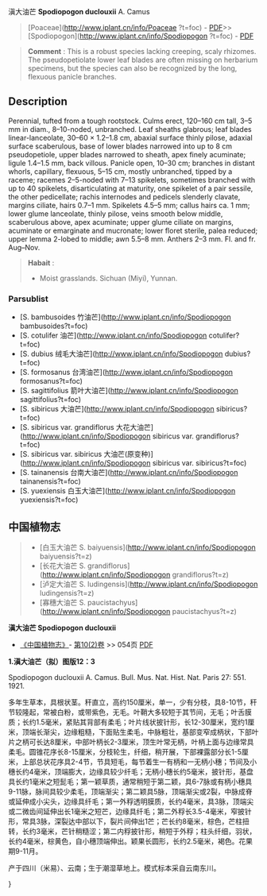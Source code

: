 滇大油芒 **Spodiopogon duclouxii** A. Camus

> [Poaceae](http://www.iplant.cn/info/Poaceae ?t=foc) - [PDF](http://iplant.cn/foc/pdf/Poaceae.pdf)>>[Spodiopogon](http://www.iplant.cn/info/Spodiopogon ?t=foc) - [PDF](http://www.iplant.cn/foc/pdf/Spodiopogon.pdf)

> **Comment** : 
> This is a robust species lacking creeping, scaly rhizomes. The pseudopetiolate lower leaf blades are often missing on herbarium specimens, but the species can also be recognized by the long, flexuous panicle branches.

## Description

Perennial, tufted from a tough rootstock. Culms erect, 120–160 cm tall, 3–5 mm in diam., 8–10-noded, unbranched. Leaf sheaths glabrous; leaf blades linear-lanceolate, 30–60 × 1.2–1.8 cm, abaxial surface thinly pilose, adaxial surface scaberulous, base of lower blades narrowed into up to 8 cm pseudopetiole, upper blades narrowed to sheath, apex finely acuminate; ligule 1.4–1.5 mm, back villous. Panicle open, 10–30 cm; branches in distant whorls, capillary, flexuous, 5–15 cm, mostly unbranched, tipped by a raceme; racemes 2–5-noded with 7–13 spikelets, sometimes branched with up to 40 spikelets, disarticulating at maturity, one spikelet of a pair sessile, the other pedicellate; rachis internodes and pedicels slenderly clavate, margins ciliate, hairs 0.7–1 mm. Spikelets 4.5–5 mm; callus hairs ca. 1 mm; lower glume lanceolate, thinly pilose, veins smooth below middle, scaberulous above, apex acuminate; upper glume ciliate on margins, acuminate or emarginate and mucronate; lower floret sterile, palea reduced; upper lemma 2-lobed to middle; awn 5.5–8 mm. Anthers 2–3 mm. Fl. and fr. Aug–Nov.

> **Habait** : 
>* Moist grasslands. Sichuan (Miyi), Yunnan.

### Parsublist

* [S.  bambusoides  竹油芒](http://www.iplant.cn/info/Spodiopogon bambusoides?t=foc)
* [S.  cotulifer  油芒](http://www.iplant.cn/info/Spodiopogon cotulifer?t=foc)
* [S.  dubius  绒毛大油芒](http://www.iplant.cn/info/Spodiopogon dubius?t=foc)
* [S.  formosanus  台湾油芒](http://www.iplant.cn/info/Spodiopogon formosanus?t=foc)
* [S.  sagittifolius  箭叶大油芒](http://www.iplant.cn/info/Spodiopogon sagittifolius?t=foc)
* [S.  sibiricus  大油芒](http://www.iplant.cn/info/Spodiopogon sibiricus?t=foc)
* [S.  sibiricus var. grandiflorus  大花大油芒](http://www.iplant.cn/info/Spodiopogon sibiricus var. grandiflorus?t=foc)
* [S.  sibiricus var. sibiricus  大油芒(原变种)](http://www.iplant.cn/info/Spodiopogon sibiricus var. sibiricus?t=foc)
* [S.  tainanensis  台南大油芒](http://www.iplant.cn/info/Spodiopogon tainanensis?t=foc)
* [S.  yuexiensis  白玉大油芒](http://www.iplant.cn/info/Spodiopogon yuexiensis?t=foc)

## 中国植物志

> * [白玉大油芒  S.  baiyuensis](http://www.iplant.cn/info/Spodiopogon baiyuensis?t=z)
> * [长花大油芒  S.  grandiflorus](http://www.iplant.cn/info/Spodiopogon grandiflorus?t=z)
> * [泸定大油芒  S.  ludingensis](http://www.iplant.cn/info/Spodiopogon ludingensis?t=z)
> * [寡穗大油芒  S.  paucistachyus](http://www.iplant.cn/info/Spodiopogon paucistachyus?t=z)

**滇大油芒 Spodiopogon duclouxii**

* [《中国植物志》](http://www.iplant.cn/frps)- [第10(2)卷](http://www.iplant.cn/frps/vol/10(2)) >> 054页 [PDF](http://www.iplant.cn/frps/pdf/10(2)/054.pdf)

**1.滇大油芒（拟）图版12：3**

Spodiopogon duclouxii A. Camus. Bull. Mus. Nat. Hist. Nat. Paris 27: 551. 1921.

多年生草本，具根状茎。秆直立，高约150厘米，单一，少有分枝，具8-10节，秆节较隆起，常被白粉，或带紫色，无毛。叶鞘大多较短于其节间，无毛；叶舌膜质；长约1.5毫米，紧贴其背部有柔毛；叶片线状披针形，长12-30厘米，宽约1厘米，顶端长渐尖，边缘粗糙，下面贴生柔毛，中脉粗壮，基部变窄成柄状，下部叶片之柄可长达8厘米，中部叶柄长2-3厘米，顶生叶常无柄，叶柄上面与边缘常具柔毛。圆锥花序长8-15厘米，分枝轮生，纤细，稍开展，下部裸露部分长1-5厘米，上部总状花序具2-4节，节具短毛，每节着生一有柄和一无柄小穗；节间及小穗长约4毫米，顶端膨大，边缘具较少纤毛；无柄小穗长约5毫米，披针形，基盘具长约1毫米之短髭毛；第一颖草质，通常稍短于第二颖，具6-7脉或有柄小穗具9-11脉，脉间具较少柔毛，顶端渐尖；第二颖具5脉，顶端渐尖或2裂，中脉成脊或延伸成小尖头，边缘具纤毛；第一外稃透明膜质，长约4毫米，具3脉，顶端尖或二微齿间延伸出长1毫米之短芒，边缘具纤毛；第二外稃长3.5-4毫米，窄披针形，常具3脉，深裂达中部以下，裂片间伸出1芒；芒长约8毫米，棕色，芒柱扭转，长约3毫米，芒针稍糙涩；第二内稃披针形，稍短于外稃；柱头纤细，羽状，长约4毫米，棕黄色，自小穗顶端伸出。颖果长圆形，长约2.5毫米，褐色。花果期9-11月。

产于四川（米易）、云南；生于潮湿草地上。模式标本采自云南东川。

}